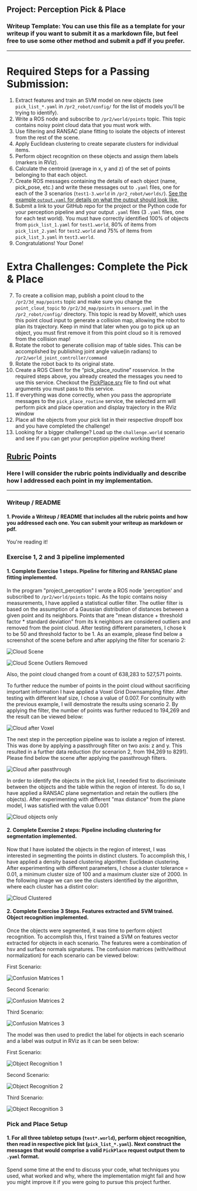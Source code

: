 ## Project: Perception Pick & Place
### Writeup Template: You can use this file as a template for your writeup if you want to submit it as a markdown file, but feel free to use some other method and submit a pdf if you prefer.

---


# Required Steps for a Passing Submission:
1. Extract features and train an SVM model on new objects (see `pick_list_*.yaml` in `/pr2_robot/config/` for the list of models you'll be trying to identify). 
2. Write a ROS node and subscribe to `/pr2/world/points` topic. This topic contains noisy point cloud data that you must work with.
3. Use filtering and RANSAC plane fitting to isolate the objects of interest from the rest of the scene.
4. Apply Euclidean clustering to create separate clusters for individual items.
5. Perform object recognition on these objects and assign them labels (markers in RViz).
6. Calculate the centroid (average in x, y and z) of the set of points belonging to that each object.
7. Create ROS messages containing the details of each object (name, pick_pose, etc.) and write these messages out to `.yaml` files, one for each of the 3 scenarios (`test1-3.world` in `/pr2_robot/worlds/`).  [See the example `output.yaml` for details on what the output should look like.](https://github.com/udacity/RoboND-Perception-Project/blob/master/pr2_robot/config/output.yaml)  
8. Submit a link to your GitHub repo for the project or the Python code for your perception pipeline and your output `.yaml` files (3 `.yaml` files, one for each test world).  You must have correctly identified 100% of objects from `pick_list_1.yaml` for `test1.world`, 80% of items from `pick_list_2.yaml` for `test2.world` and 75% of items from `pick_list_3.yaml` in `test3.world`.
9. Congratulations!  Your Done!

# Extra Challenges: Complete the Pick & Place
7. To create a collision map, publish a point cloud to the `/pr2/3d_map/points` topic and make sure you change the `point_cloud_topic` to `/pr2/3d_map/points` in `sensors.yaml` in the `/pr2_robot/config/` directory. This topic is read by Moveit!, which uses this point cloud input to generate a collision map, allowing the robot to plan its trajectory.  Keep in mind that later when you go to pick up an object, you must first remove it from this point cloud so it is removed from the collision map!
8. Rotate the robot to generate collision map of table sides. This can be accomplished by publishing joint angle value(in radians) to `/pr2/world_joint_controller/command`
9. Rotate the robot back to its original state.
10. Create a ROS Client for the “pick_place_routine” rosservice.  In the required steps above, you already created the messages you need to use this service. Checkout the [PickPlace.srv](https://github.com/udacity/RoboND-Perception-Project/tree/master/pr2_robot/srv) file to find out what arguments you must pass to this service.
11. If everything was done correctly, when you pass the appropriate messages to the `pick_place_routine` service, the selected arm will perform pick and place operation and display trajectory in the RViz window
12. Place all the objects from your pick list in their respective dropoff box and you have completed the challenge!
13. Looking for a bigger challenge?  Load up the `challenge.world` scenario and see if you can get your perception pipeline working there!

## [Rubric](https://review.udacity.com/#!/rubrics/1067/view) Points
### Here I will consider the rubric points individually and describe how I addressed each point in my implementation.  

---
### Writeup / README

#### 1. Provide a Writeup / README that includes all the rubric points and how you addressed each one.  You can submit your writeup as markdown or pdf.  

You're reading it!

### Exercise 1, 2 and 3 pipeline implemented
#### 1. Complete Exercise 1 steps. Pipeline for filtering and RANSAC plane fitting implemented.
In the program "project_perception" I wrote a ROS node 'perception' and subscribed to `/pr2/world/points` topic. As the topic contains noisy measurements, I have applied a statistical outlier filter. The outlier filter is based on the assumption of a Gaussian distribution of distances between a given point and its neighbors. Points that are "mean distance + threshold factor * standard deviation" from its k neighbors are considered outliers and removed from the point cloud. After testing different parameters, I chose k to be 50 and threshold factor to be 1.
As an example, please find below a screenshot of the scene before and after applying the filter for scenario 2:

![Cloud Scene](https://github.com/rimoune/RoboND-Perception-Project/blob/master/output/Two/cloud_scene.png )

![Cloud Scene Outliers Removed](https://github.com/rimoune/RoboND-Perception-Project/blob/master/output/Two/cloud_scene_outliers_filtered.png)

Also, the point cloud changed from a count of 638,283 to 527,571 points. 

To further reduce the number of points in the point cloud without sacrificing important information I have applied a Voxel Grid Downsampling filter. After testing with different leaf size, I chose a value of 0.007. 
For continuity with the previous example, I will demostrate the results using scenario 2. By applying the filter, the number of points was further reduced to 194,269 and the result can be viewed below:

 
![Cloud after Voxel](https://github.com/rimoune/RoboND-Perception-Project/blob/master/output/Two/voxel.png)

The next step in the perception pipeline was to isolate a region of interest. This was done by applying a passthrough filter on two axis: z and y. This resulted in a further data reduction (for scenarion 2, from 194,269 to 8291). Please find below the scene after applying the passthrough filters.

 
![Cloud after passthrough](https://github.com/rimoune/RoboND-Perception-Project/blob/master/output/Two/passthrough.png)

In order to identify the objects in the pick list, I needed first to discriminate between the objects and the table within the region of interest. To do so, I have applied a RANSAC plane segmentation and retain the outliers (the objects). After experimenting with different "max distance" from the plane model, I was satisfied with the value 0.001 


![Cloud objects only](https://github.com/rimoune/RoboND-Perception-Project/blob/master/output/Two/cloud_objects.png)


#### 2. Complete Exercise 2 steps: Pipeline including clustering for segmentation implemented.  

Now that I have isolated the objects in the region of interest, I was interested in segmenting the points in distinct clusters. To accomplish this, I have applied a density based clustering algorithm: Euclidean clustering. After experimenting with different parameters, I chose a cluster tolerance = 0.01, a minimum cluster size of 100 and a maximum cluster size of 2000.
In the following image we can see the clusters identified by the algorithm, where each cluster has a distint color:

 
![Cloud Clustered](https://github.com/rimoune/RoboND-Perception-Project/blob/master/output/Two/clustering.png)


#### 2. Complete Exercise 3 Steps.  Features extracted and SVM trained.  Object recognition implemented.

Once the objects were segmented, it was time to perform object recognition. To accomplish this, I first trained a SVM on features vector extracted for objects in each scenario. The features were a combination of hsv and surface normals signatures. The confusion matrices (with/without normalization) for each scenario can be viewed below:

First Scenario:

![Confusion Matrices 1](https://github.com/rimoune/RoboND-Perception-Project/blob/master/output/One/SVM_Confusion_Matrix_1.PNG)

Second Scenario:


![Confusion Matrices 2](https://github.com/rimoune/RoboND-Perception-Project/blob/master/output/Two/SVM_Confusion_Matrix_2.PNG)

Third Scenario:

![Confusion Matrices 3](https://github.com/rimoune/RoboND-Perception-Project/blob/master/output/Three/SVM_Confusion_Matrix_3.PNG)

The model was then used to predict the label for objects in each scenario and a label was output in RViz as it can be seen below:

First Scenario:

![Object Recognition 1](https://github.com/rimoune/RoboND-Perception-Project/blob/master/output/One/Object_Recognition_1.PNG)

Second Scenario:

![Object Recognition 2](https://github.com/rimoune/RoboND-Perception-Project/blob/master/output/Two/Object_Recognition_2.PNG)

Third Scenario:

![Object Recognition 3](https://github.com/rimoune/RoboND-Perception-Project/blob/master/output/Three/Object_Recognition_3.PNG)

### Pick and Place Setup

#### 1. For all three tabletop setups (`test*.world`), perform object recognition, then read in respective pick list (`pick_list_*.yaml`). Next construct the messages that would comprise a valid `PickPlace` request output them to `.yaml` format.

 
Spend some time at the end to discuss your code, what techniques you used, what worked and why, where the implementation might fail and how you might improve it if you were going to pursue this project further.  




